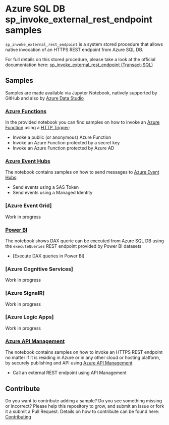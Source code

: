 # Azure SQL DB sp_invoke_external_rest_endpoint samples

`sp_invoke_external_rest_endpoint` is a system stored procedure that allows native invocation of an HTTPS REST endpoint from Azure SQL DB.

For full details on this stored procedure, please take a look at the official documentation here: [sp_invoke_external_rest_endpoint (Transact-SQL)](https://learn.microsoft.com/sql/relational-databases/system-stored-procedures/sp-invoke-external-rest-endpoint-transact-sql)

## Samples

Samples are made available via Jupyter Notebook, natively supported by GitHub and also by [Azure Data Studio](https://learn.microsoft.com/en-us/sql/azure-data-studio/notebooks/notebooks-guidance)

### [Azure Functions](./azure-functions.ipynb)

In the provided notebook you can find samples on how to invoke an [Azure Function](https://learn.microsoft.com/azure/azure-functions/functions-overview) using a [HTTP Trigger](https://learn.microsoft.com/azure/azure-functions/functions-bindings-http-webhook-trigger):

- Invoke a public (or anonymous) Azure Function
- Invoke an Azure Function protected by a secret key
- Invoke an Azure Function protected by Azure AD

### [Azure Event Hubs](./azure-event-hubs.ipynb)

The notebook contains samples on how to send messages to [Azure Event Hubs](https://learn.microsoft.com/en-us/azure/event-hubs/event-hubs-about):

- Send events using a SAS Token
- Send events using a Managed Identity

### [Azure Event Grid]

Work in progress

### [Power BI](./powerbi.ipynb)

The notebook shows DAX querie can be executed from Azure SQL DB using the `executeQueries` REST endpoint provided by Power BI datasets

- [Execute DAX queries in Power BI]

### [Azure Cognitive Services]

Work in progress

### [Azure SignalR]

Work in progress

### [Azure Logic Apps]

Work in progress

### [Azure API Management](./azure-api-management.ipynb)

The notebook contains samples on how to invoke an HTTPS REST endpoint no matter if it is residing in Azure or in any other cloud or hosting platform, by securely publishing and API using [Azure API Management](https://learn.microsoft.com/en-us/azure/api-management/)

- Call an external REST endpoint using API Management

## Contribute

Do you want to contribute adding a sample? Do you see something missing or incorrect? Please help this repository to grow, and submit an issue or fork it a submit a Pull Request. Details on how to contribute can be found here: [Contributing](./CONTRIBUTING.md) 